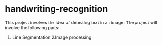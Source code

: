 # handwriting-recognition
This project involves the idea of detecting text in an image.
The project will involve the following parts:
1. Line Segmentation
2.Image processing
